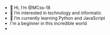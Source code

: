 - 👋 Hi, I’m @MCss-18
- 👀 I’m interested in technology and informatic
- 🌱 I’m currently learning Python and JavaScript
- I'm a beginner in this incredible world
-

<!---
MCss-18/MCss-18 is a ✨ special ✨ repository because its `README.md` (this file) appears on your GitHub profile.
You can click the Preview link to take a look at your changes.
--->
